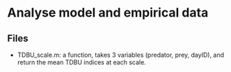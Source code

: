 # Analyse model and empirical data



## Files
* TDBU_scale.m: a function, takes 3 variables (predator, prey, dayID), and return the mean TDBU indices at each scale.



